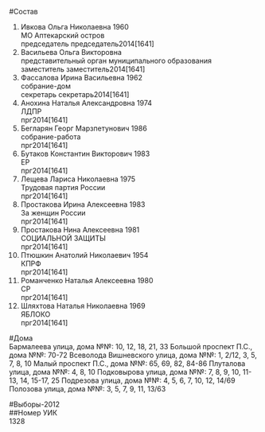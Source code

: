 #Состав  
1. Ивкова Ольга Николаевна 1960  
    МО Аптекарский остров  
    председатель председатель2014[1641]  
2. Васильева Ольга Викторовна  
    представительный орган муниципального образования  
    заместитель заместитель2014[1641]  
3. Фассалова Ирина Васильевна 1962  
    собрание-дом  
    секретарь секретарь2014[1641]  
4. Анохина Наталья Александровна 1974  
    ЛДПР  
    прг2014[1641]  
5. Бегларян Георг Марзпетунович 1986  
    собрание-работа  
    прг2014[1641]  
6. Бутаков Константин Викторович 1983  
    ЕР  
    прг2014[1641]  
7. Лещева Лариса Николаевна 1975  
    Трудовая партия России  
    прг2014[1641]  
8. Простакова Ирина Алексеевна 1983  
    За женщин России  
    прг2014[1641]  
9. Простакова Нина Алексеевна 1981  
    СОЦИАЛЬНОЙ ЗАЩИТЫ  
    прг2014[1641]  
10. Птюшкин Анатолий Николаевич 1954  
    КПРФ  
    прг2014[1641]  
11. Романченко Наталья Алексеевна 1980  
    СР  
    прг2014[1641]  
12. Шляхтова Наталья Николаевна 1969  
    ЯБЛОКО  
    прг2014[1641]  
  
#Дома  
Бармалеева улица, дома №№: 10, 12, 18, 21, 33 Большой проспект П.С., дома №№: 70-72 Всеволода Вишневского улица, дома №№: 1, 2/12, 3, 5, 7, 8, 10 Малый проспект П.С., дома №№: 65, 69,  82, 84-86 Плуталова улица, дома №№: 4, 8, 10 Подковырова улица, дома №№: 7, 8, 9, 10, 11-13, 14, 15-17, 25 Подрезова улица, дома №№: 4, 5, 6, 7, 10, 12, 14/69  Полозова улица, дома №№: 3, 5, 7, 9, 11, 13/63  
  
#Выборы-2012  
##Номер УИК  
1328  
